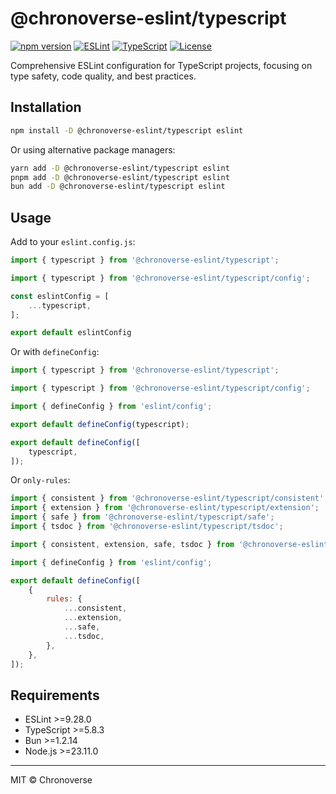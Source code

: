 # @chronoverse-eslint/typescript

[![npm version](https://img.shields.io/npm/v/@chronoverse-eslint/typescript.svg)](https://www.npmjs.com/package/@chronoverse-eslint/typescript)
[![ESLint](https://img.shields.io/badge/ESLint-v9.26.0-4B32C3.svg)](https://eslint.org)
[![TypeScript](https://img.shields.io/badge/TypeScript-v5.8.3-3178C6.svg)](https://www.typescriptlang.org)
[![License](https://img.shields.io/badge/license-MIT-4B32C3.svg)](LICENSE)

Comprehensive ESLint configuration for TypeScript projects, focusing on type safety, code quality, and best practices.

## Installation

```bash
npm install -D @chronoverse-eslint/typescript eslint
```

Or using alternative package managers:

```bash
yarn add -D @chronoverse-eslint/typescript eslint
pnpm add -D @chronoverse-eslint/typescript eslint
bun add -D @chronoverse-eslint/typescript eslint
```

## Usage

Add to your `eslint.config.js`:

```javascript
import { typescript } from '@chronoverse-eslint/typescript';

import { typescript } from '@chronoverse-eslint/typescript/config';

const eslintConfig = [
	...typescript,
];

export default eslintConfig
```

Or with `defineConfig`:

```javascript
import { typescript } from '@chronoverse-eslint/typescript';

import { typescript } from '@chronoverse-eslint/typescript/config';

import { defineConfig } from 'eslint/config';

export default defineConfig(typescript);

export default defineConfig([
	typescript,
]);
```

Or `only-rules`:

```javascript
import { consistent } from '@chronoverse-eslint/typescript/consistent';
import { extension } from '@chronoverse-eslint/typescript/extension';
import { safe } from '@chronoverse-eslint/typescript/safe';
import { tsdoc } from '@chronoverse-eslint/typescript/tsdoc';

import { consistent, extension, safe, tsdoc } from '@chronoverse-eslint/typescript';

import { defineConfig } from 'eslint/config';

export default defineConfig([
	{
		rules: {
			...consistent,
			...extension,
			...safe,
			...tsdoc,
		},
	},
]);
```

## Requirements

- ESLint >=9.28.0
- TypeScript >=5.8.3
- Bun >=1.2.14
- Node.js >=23.11.0

---

MIT © Chronoverse
